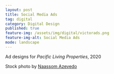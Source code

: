 ```yaml
---
layout: post
title: Social Media Ads
tag: digital
category: Digital Design
published: true
feature-img: /assets/img/digital/victorads.png
feature-img-alt: Social Media Ads
mode: landscape
---
```


Ad designs for *Pacific Living Properties*, 2020

Stock photo by [Naassom Azevedo](https://unsplash.com/@naassomz1)


